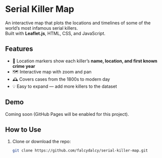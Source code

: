 # Serial Killer Map

An interactive map that plots the locations and timelines of some of the world’s most infamous serial killers.  
Built with **Leaflet.js**, HTML, CSS, and JavaScript.

## Features
- 📍 Location markers show each killer’s **name, location, and first known crime year**
- 🗺️ Interactive map with zoom and pan
- 🕰️ Covers cases from the 1800s to modern day
- 💡 Easy to expand — add more killers to the dataset

## Demo
Coming soon (GitHub Pages will be enabled for this project).

## How to Use
1. Clone or download the repo:
   ```bash
   git clone https://github.com/falcydalcy/serial-killer-map.git
